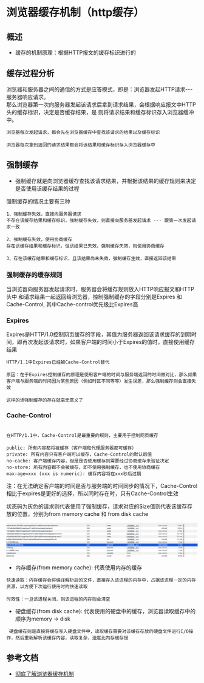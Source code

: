 # 浏览器缓存机制（http缓存）
## 概述
* 缓存的机制原理：根据HTTP报文的缓存标识进行的

## 缓存过程分析
浏览器和服务器之间的通信的方式是应答模式，即是：浏览器发起HTTP请求---服务器响应请求。<br>
那么浏览器第一次向服务器发起该请求后拿到请求结果，会根据响应报文中HTTP头的缓存标识，决定是否缓存结果，是 则将请求结果和缓存标识存入浏览器缓冲中。

```$xslt
浏览器每次发起请求，都会先在浏览器缓存中查找该请求的结果以及缓存标识

浏览器每次拿到返回的请求结果都会将该结果和缓存标识存入浏览器缓存中
```
## 强制缓存
* 强制缓存就是向浏览器缓存查找该请求结果，并根据该结果的缓存规则来决定是否使用该缓存结果的过程<br>

强制缓存的情况主要有三种

```$xslt
1、强制缓存失效，直接向服务器请求
不存在该缓存结果和缓存标识，强制缓存失效，则直接向服务器发起请求 --- 跟第一次发起请求一致

2、强制缓存失效，使用协商缓存
存在该缓存结果和缓存标识，但该结果已失效，强制缓存失效，则使用协商缓存

3、存在该缓存结果和缓存标识，且该结果尚未失效，强制缓存生效，直接返回该结果
```
### 强制缓存的缓存规则
当浏览器向服务器发起请求时，服务器会将缓存规则放入HTTP响应报文和HTTP头中  和请求结果一起返回给浏览器，控制强制缓存的字段分别是Expires 和 Cache-Control,
其中Cache-control优先级比Expires高

### Expires
Expires是HTTP/1.0控制网页缓存的字段，其值为服务器返回该请求缓存的到期时间，即再次发起该请求时，如果客户端的时间小于Expires的值时，直接使用缓存结果

```$xslt
HTTP/1.1中Expires已经被Cache-Control替代

原因：在于Expires控制缓存的原理是使用客户端的时间与服务端返回的时间做对比，那么如果客户端与服务端的时间因为某些原因（例如时区不同等等）发生误差，那么强制缓存则会直接失效

这样的话强制缓存的存在就毫无意义了
```

### Cache-Control
```$xslt

在HTTP/1.1中，Cache-Control是最重要的规则，主要用于控制网页缓存

public: 所有内容都将被缓存（客户端和代理服务器都可缓存）
private: 所有内容只有客户端可以缓存，Cache-Control的默认取值
no-cache: 客户端缓存内容，但是是否使用缓存则需要经过协商缓存来验证决定
no-store: 所有内容都不会被缓存，即不使用强制缓存，也不使用协商缓存
max-age=xxx (xxx is numeric): 缓存内容将在xxx秒后过期

```
注：在无法确定客户端的时间是否与服务端的时间同步的情况下，Cache-Control相比于expires是更好的选择，所以同时存在时，只有Cache-Control生效


状态码为灰色的请求则代表使用了强制缓存，请求对应的Size值则代表该缓存存放的位置，分别为from memory cache 和 from disk cache<br>

![mahua](./img/cache-example.png)

* 内存缓存(from memory cache): 代表使用内存的缓存
```$xslt
快速读取：内存缓存会将编译解析后的文件，直接存入该进程的内存中，占据该进程一定的内存资源，以方便下次运行使用时的快速读取

时效性：一旦该进程关闭，则该进程的内存则会清空
```
* 硬盘缓存(from disk cache): 代表使用的硬盘中的缓存，浏览器读取缓存中的顺序为memory -> disk
```$xslt
 硬盘缓存则是直接将缓存写入硬盘文件中，读取缓存需要对该缓存存放的硬盘文件进行I/O操作，然后重新解析该缓存内容，读取复杂，速度比内存缓存慢
```


## 参考文档
* [彻底了解浏览器缓存机制](https://juejin.im/entry/5ad86c16f265da505a77dca4)
